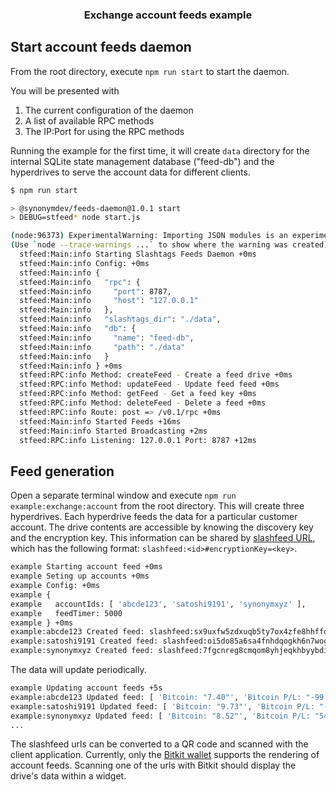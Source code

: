 <h3 align="center">Exchange account feeds example</h3>


## Start account feeds daemon

From the root directory, execute `npm run start` to start the daemon.

You will be presented with 
1. The current configuration of the daemon
2. A list of available RPC methods
3. The IP:Port for using the RPC methods

Running the example for the first time, it will create `data` directory for the internal SQLite state management database ("feed-db") and the hyperdrives to serve the account data for different clients. 

```sh
$ npm run start

> @synonymdev/feeds-daemon@1.0.1 start
> DEBUG=stfeed* node start.js

(node:96373) ExperimentalWarning: Importing JSON modules is an experimental feature and might change at any time
(Use `node --trace-warnings ...` to show where the warning was created)
  stfeed:Main:info Starting Slashtags Feeds Daemon +0ms
  stfeed:Main:info Config: +0ms
  stfeed:Main:info {
  stfeed:Main:info   "rpc": {
  stfeed:Main:info     "port": 8787,
  stfeed:Main:info     "host": "127.0.0.1"
  stfeed:Main:info   },
  stfeed:Main:info   "slashtags_dir": "./data",
  stfeed:Main:info   "db": {
  stfeed:Main:info     "name": "feed-db",
  stfeed:Main:info     "path": "./data"
  stfeed:Main:info   }
  stfeed:Main:info } +0ms
  stfeed:RPC:info Method: createFeed - Create a feed drive +0ms
  stfeed:RPC:info Method: updateFeed - Update feed feed +0ms
  stfeed:RPC:info Method: getFeed - Get a feed key +0ms
  stfeed:RPC:info Method: deleteFeed - Delete a feed +0ms
  stfeed:RPC:info Route: post => /v0.1/rpc +0ms
  stfeed:Main:info Started Feeds +16ms
  stfeed:Main:info Started Broadcasting +2ms
  stfeed:RPC:info Listening: 127.0.0.1 Port: 8787 +12ms
```

## Feed generation

Open a separate terminal window and execute `npm run example:exchange:account` from the root directory. This will create three hyperdrives. Each hyperdrive feeds the data for a particular customer account. The drive contents are accessible by knowing the discovery key and the encryption key. This information can be shared by [slashfeed URL](https://github.com/synonymdev/slashtags/tree/master/packages/url), which has the following format: `slashfeed:<id>#encryptionKey=<key>`. 

```sh
example Starting account feed +0ms
example Seting up accounts +0ms
example Config: +0ms
example {
example   accountIds: [ 'abcde123', 'satoshi9191', 'synonymxyz' ],
example   feedTimer: 5000
example } +0ms
example:abcde123 Created feed: slashfeed:sx9uxfw5zdxuqb5ty7ox4zfe8hhffoa139na787kg94gzx1mrs3y#encryptionKey=ttium34uzwqkztg39t419bqgoaih5h4o3pwymyrd1f4qjdgoarmy +0ms
example:satoshi9191 Created feed: slashfeed:oi5do85a6sa4fnhdqogkh6n7wogaiftnoxbdkhm897ymtsc3fbgy#encryptionKey=qyy9d8zurx5nqjqh4z7rb5ndihimmf84mzozsrmtpuf17kued73o +0ms
example:synonymxyz Created feed: slashfeed:7fgcnreg8cmqom8yhjeqkhbyybdi5jyjf3f7oswkdnoj66kar31y#encryptionKey=9qg1a3cthjf69e3regqqduyfs95fkuaq18ddtasq9ih5cdrb7qey +0ms
```

The data will update periodically. 

```sh
example Updating account feeds +5s
example:abcde123 Updated feed: [ 'Bitcoin: "7.40"', 'Bitcoin P/L: "-99.27"' ] +0ms
example:satoshi9191 Updated feed: [ 'Bitcoin: "9.73"', 'Bitcoin P/L: "-51.02"' ] +0ms
example:synonymxyz Updated feed: [ 'Bitcoin: "8.52"', 'Bitcoin P/L: "54.86"' ] +0ms
...
```

The slashfeed urls can be converted to a QR code and scanned with the client application. Currently, only the [Bitkit wallet](https://bitkit.to/) supports the rendering of account feeds. Scanning one of the urls with Bitkit should display the drive's data within a widget. 
